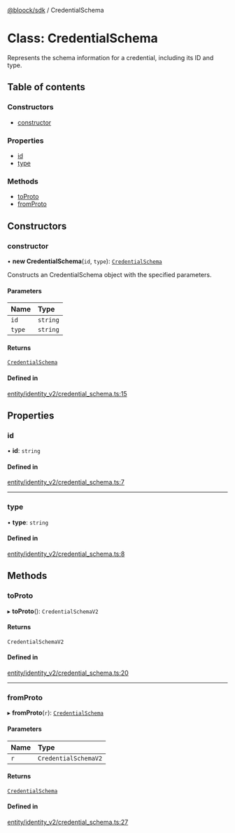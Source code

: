 [@bloock/sdk](../index.md) / CredentialSchema

# Class: CredentialSchema

Represents the schema information for a credential, including its ID and type.

## Table of contents

### Constructors

- [constructor](CredentialSchema.md#constructor)

### Properties

- [id](CredentialSchema.md#id)
- [type](CredentialSchema.md#type)

### Methods

- [toProto](CredentialSchema.md#toproto)
- [fromProto](CredentialSchema.md#fromproto)

## Constructors

### constructor

• **new CredentialSchema**(`id`, `type`): [`CredentialSchema`](CredentialSchema.md)

Constructs an CredentialSchema object with the specified parameters.

#### Parameters

| Name | Type |
| :------ | :------ |
| `id` | `string` |
| `type` | `string` |

#### Returns

[`CredentialSchema`](CredentialSchema.md)

#### Defined in

[entity/identity_v2/credential_schema.ts:15](https://github.com/bloock/bloock-sdk/blob/587f793/languages/js/src/entity/identity_v2/credential_schema.ts#L15)

## Properties

### id

• **id**: `string`

#### Defined in

[entity/identity_v2/credential_schema.ts:7](https://github.com/bloock/bloock-sdk/blob/587f793/languages/js/src/entity/identity_v2/credential_schema.ts#L7)

___

### type

• **type**: `string`

#### Defined in

[entity/identity_v2/credential_schema.ts:8](https://github.com/bloock/bloock-sdk/blob/587f793/languages/js/src/entity/identity_v2/credential_schema.ts#L8)

## Methods

### toProto

▸ **toProto**(): `CredentialSchemaV2`

#### Returns

`CredentialSchemaV2`

#### Defined in

[entity/identity_v2/credential_schema.ts:20](https://github.com/bloock/bloock-sdk/blob/587f793/languages/js/src/entity/identity_v2/credential_schema.ts#L20)

___

### fromProto

▸ **fromProto**(`r`): [`CredentialSchema`](CredentialSchema.md)

#### Parameters

| Name | Type |
| :------ | :------ |
| `r` | `CredentialSchemaV2` |

#### Returns

[`CredentialSchema`](CredentialSchema.md)

#### Defined in

[entity/identity_v2/credential_schema.ts:27](https://github.com/bloock/bloock-sdk/blob/587f793/languages/js/src/entity/identity_v2/credential_schema.ts#L27)

